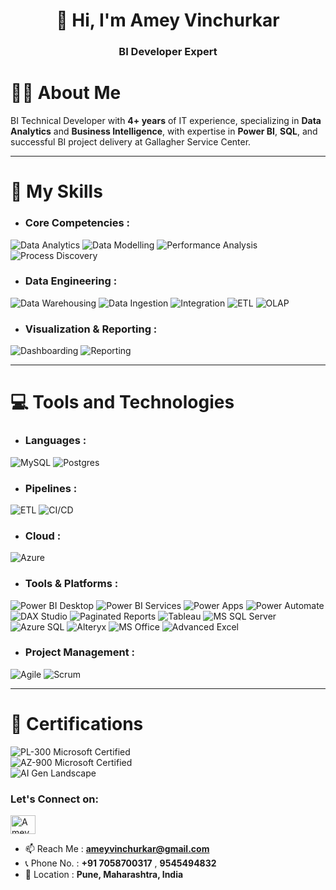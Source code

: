 <h1 align="center">👋 Hi, I'm Amey Vinchurkar</h1>
<h3 align="center">BI Developer Expert</h3>


# 👨‍💼 About Me

BI Technical Developer with **4+ years** of IT experience, specializing in **Data Analytics** and **Business Intelligence**, with expertise in **Power BI**, **SQL**, and successful BI project delivery at Gallagher Service Center.

---

# 💼 My Skills

- ### Core Competencies :  
![Data Analytics](https://img.shields.io/badge/Data_Analytics-darkgreen?style=for-the-badge)  ![Data Modelling](https://img.shields.io/badge/Data_Modelling-darkblue?style=for-the-badge)  ![Performance Analysis](https://img.shields.io/badge/Performance_Analysis-darkorange?style=for-the-badge)  ![Process Discovery](https://img.shields.io/badge/Process_Discovery-lightgray?style=for-the-badge)  

- ### Data Engineering :
![Data Warehousing](https://img.shields.io/badge/Data_Warehousing-blue?style=for-the-badge)  ![Data Ingestion](https://img.shields.io/badge/Data_Ingestion-orange?style=for-the-badge) ![Integration](https://img.shields.io/badge/Integration-teal?style=for-the-badge) ![ETL](https://img.shields.io/badge/ETL-red?style=for-the-badge) ![OLAP](https://img.shields.io/badge/OLAP-brown?style=for-the-badge)  

- ### Visualization & Reporting :
![Dashboarding](https://img.shields.io/badge/Dashboarding-cyan?style=for-the-badge)  ![Reporting](https://img.shields.io/badge/Presenting_&_Reporting-gray?style=for-the-badge)  

---

# 💻 Tools and Technologies

- ### Languages :
![MySQL](https://img.shields.io/badge/mysql-4479A1.svg?style=for-the-badge&logo=mysql&logoColor=white)  ![Postgres](https://img.shields.io/badge/postgres-%23316192.svg?style=for-the-badge&logo=postgresql&logoColor=white)

- ### Pipelines :
![ETL](https://img.shields.io/badge/ETL-005571?style=for-the-badge&logo=data&logoColor=white)  ![CI/CD](https://img.shields.io/badge/CI%2FCD-0A0A0A?style=for-the-badge&logo=githubactions&logoColor=white)

- ### Cloud :
![Azure](https://img.shields.io/badge/Azure-0078D4?style=for-the-badge&logo=microsoftazure&logoColor=white)

- ### Tools & Platforms :  
![Power BI Desktop](https://img.shields.io/badge/Power_BI_Desktop-F2C811?style=for-the-badge&logo=powerbi&logoColor=black)  ![Power BI Services](https://img.shields.io/badge/Power_BI_Web_Services-yellow?style=for-the-badge&logo=powerbi&logoColor=black)  ![Power Apps](https://img.shields.io/badge/Power_Apps-purple?style=for-the-badge&logo=powerapps&logoColor=white)  ![Power Automate](https://img.shields.io/badge/Power_Automate-blue?style=for-the-badge&logo=microsoftpowerautomate&logoColor=white)  ![DAX Studio](https://img.shields.io/badge/DAX_Studio-lightblue?style=for-the-badge)  ![Paginated Reports](https://img.shields.io/badge/Paginated_Reports-00599C?style=for-the-badge)  ![Tableau](https://img.shields.io/badge/Tableau_Desktop-BD601C?style=for-the-badge&logo=tableau&logoColor=white)  ![MS SQL Server](https://img.shields.io/badge/MS_SQL_Server-CC2927?style=for-the-badge&logo=microsoftsqlserver&logoColor=white)  ![Azure SQL](https://img.shields.io/badge/Azure_SQL-007FFF?style=for-the-badge&logo=microsoftazure&logoColor=white)  ![Alteryx](https://img.shields.io/badge/Alteryx-0072C6?style=for-the-badge&logo=alteryx&logoColor=white)  ![MS Office](https://img.shields.io/badge/MS_Office-D83B01?style=for-the-badge&logo=microsoftoffice&logoColor=white)  ![Advanced Excel](https://img.shields.io/badge/Advanced_Excel-217346?style=for-the-badge&logo=microsoftexcel&logoColor=white)

- ### Project Management : 
![Agile](https://img.shields.io/badge/Agile_Frameworks-FF8C00?style=for-the-badge)  ![Scrum](https://img.shields.io/badge/Scrum-008FC7?style=for-the-badge)

---

# 📜 Certifications

![PL-300 Microsoft Certified](https://img.shields.io/badge/PL--300_Microsoft_Certified-0078D4?style=for-the-badge&logo=microsoft&logoColor=white)  
![AZ-900 Microsoft Certified](https://img.shields.io/badge/AZ--900_Microsoft_Certified-0078D4?style=for-the-badge&logo=microsoftazure&logoColor=white)  
![AI Gen Landscape](https://img.shields.io/badge/AI_Gen_Landscape_Infosys_Certified-00B5E2?style=for-the-badge&logo=infosys&logoColor=white)

<h3 align="left">Let's Connect on:</h3>
<p align="left">
<a href="https://linkedin.com/in/Amey Vinchurkar" target="blank"><img align="center" src="https://raw.githubusercontent.com/rahuldkjain/github-profile-readme-generator/master/src/images/icons/Social/linked-in-alt.svg" alt="Amey Vinchurkar" height="30" width="40" /></a>
</p>

- 📫 Reach Me : **ameyvinchurkar@gmail.com**  
- 📞 Phone No. : **+91 7058700317** , **9545494832**  
- 📍 Location : **Pune, Maharashtra, India**

